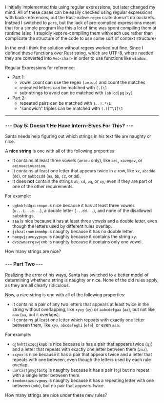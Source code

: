 I initially implemented this using regular expressions, but later changed my
mind. All of these cases can be easily checked using regular expressions with
back-references, but the Rust-native `regex` crate doesn't do backrefs. Instead
I switched to `pcre`, but the lack of pre-compiled expressions meant that for a
simple program like this a lot of time was spent compiling them at runtime
(also, I stupidly kept re-compiling them with each use rather than complicate
the structure of the code to use some sort of context structure)

In the end I think the solution without regexs worked out fine. Since I defined
these functions over Rust string, which are UTF-8, where needed they are
converted into `Vec<char>` in order to use functions like `window`.

Regular Expressions for reference:

- Part 1:
    - vowel count can use the regex `[aeiou]` and count the matches
    - repeated letters can be matched with `(.)\1`
    - sub-strings to avoid can be matched with `(ab|cd|pq|xy)`
- Part 2:
    - repeated pairs can be matched with `(..).*\1`
    - "sandwich" triples can be matched with `(.)[^\1]\1`

---

### --- Day 5: Doesn't He Have Intern-Elves For This? ---

Santa needs help figuring out which strings in his text file are naughty or
nice.

A **nice string** is one with all of the following properties:

- It contains at least three vowels (`aeiou` only), like `aei`, `xazegov`, or
  `aeiouaeiouaeiou`.
- It contains at least one letter that appears twice in a row, like `xx`,
  `abcdde` (`dd`), or `aabbccdd` (`aa`, `bb`, `cc`, or `dd`).
- It does **not** contain the strings `ab`, `cd`, `pq`, or `xy`, even if they
  are part of one of the other requirements.

For example:

- `ugknbfddgicrmopn` is nice because it has at least three vowels
  (`u...i...o...`), a double letter (`...dd...`), and none of the disallowed
  substrings.
- `aaa` is nice because it has at least three vowels and a double letter, even
  though the letters used by different rules overlap.
- `jchzalrnumimnmhp` is naughty because it has no double letter.
- `haegwjzuvuyypxyu` is naughty because it contains the string `xy`.
- `dvszwmarrgswjxmb` is naughty because it contains only one vowel.

How many strings are nice?

### --- Part Two ---

Realizing the error of his ways, Santa has switched to a better model of
determining whether a string is naughty or nice. None of the old rules apply,
as they are all clearly ridiculous.

Now, a nice string is one with all of the following properties:

- It contains a pair of any two letters that appears at least twice in the
  string without overlapping, like `xyxy` (`xy`) or `aabcdefgaa` (`aa`), but not like
  `aaa` (`aa`, but it overlaps).
- It contains at least one letter which repeats with exactly one letter between
  them, like `xyx`, `abcdefeghi` (`efe`), or even `aaa`.

For example:

- `qjhvhtzxzqqjkmpb` is nice because is has a pair that appears twice (`qj`)
  and a letter that repeats with exactly one letter between them (`zxz`).
- `xxyxx` is nice because it has a pair that appears twice and a letter that
  repeats with one between, even though the letters used by each rule overlap.
- `uurcxstgmygtbstg` is naughty because it has a pair (`tg`) but no repeat with
  a single letter between them.
- `ieodomkazucvgmuy` is naughty because it has a repeating letter with one
  between (`odo`), but no pair that appears twice.

How many strings are nice under these new rules?
